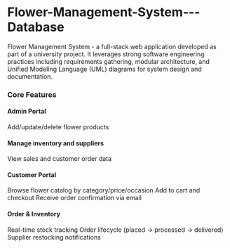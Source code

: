 # Flower-Management-System---Database
Flower Management System - a full-stack web application developed as part of a university project. It leverages strong software engineering practices including requirements gathering, modular architecture, and Unified Modeling Language (UML) diagrams for system design and documentation.

### Core Features
#### Admin Portal
Add/update/delete flower products

#### Manage inventory and suppliers
View sales and customer order data

#### Customer Portal
Browse flower catalog by category/price/occasion
Add to cart and checkout
Receive order confirmation via email

#### Order & Inventory
Real-time stock tracking
Order lifecycle (placed → processed → delivered)
Supplier restocking notifications
